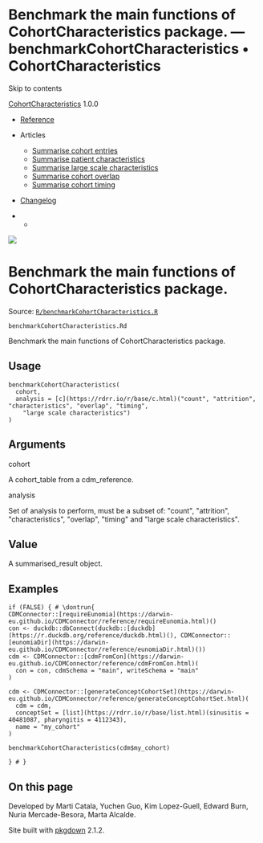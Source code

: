 # Benchmark the main functions of CohortCharacteristics package. — benchmarkCohortCharacteristics • CohortCharacteristics

Skip to contents

[CohortCharacteristics](../index.html) 1.0.0

  * [Reference](../reference/index.html)
  * Articles
    * [Summarise cohort entries](../articles/summarise_cohort_entries.html)
    * [Summarise patient characteristics](../articles/summarise_characteristics.html)
    * [Summarise large scale characteristics](../articles/summarise_large_scale_characteristics.html)
    * [Summarise cohort overlap](../articles/summarise_cohort_overlap.html)
    * [Summarise cohort timing](../articles/summarise_cohort_timing.html)
  * [Changelog](../news/index.html)


  *   * [](https://github.com/darwin-eu/CohortCharacteristics/)



![](../logo.png)

# Benchmark the main functions of CohortCharacteristics package.

Source: [`R/benchmarkCohortCharacteristics.R`](https://github.com/darwin-eu/CohortCharacteristics/blob/v1.0.0/R/benchmarkCohortCharacteristics.R)

`benchmarkCohortCharacteristics.Rd`

Benchmark the main functions of CohortCharacteristics package.

## Usage
    
    
    benchmarkCohortCharacteristics(
      cohort,
      analysis = [c](https://rdrr.io/r/base/c.html)("count", "attrition", "characteristics", "overlap", "timing",
        "large scale characteristics")
    )

## Arguments

cohort
    

A cohort_table from a cdm_reference.

analysis
    

Set of analysis to perform, must be a subset of: "count", "attrition", "characteristics", "overlap", "timing" and "large scale characteristics".

## Value

A summarised_result object.

## Examples
    
    
    if (FALSE) { # \dontrun{
    CDMConnector::[requireEunomia](https://darwin-eu.github.io/CDMConnector/reference/requireEunomia.html)()
    con <- duckdb::dbConnect(duckdb::[duckdb](https://r.duckdb.org/reference/duckdb.html)(), CDMConnector::[eunomiaDir](https://darwin-eu.github.io/CDMConnector/reference/eunomiaDir.html)())
    cdm <- CDMConnector::[cdmFromCon](https://darwin-eu.github.io/CDMConnector/reference/cdmFromCon.html)(
      con = con, cdmSchema = "main", writeSchema = "main"
    )
    
    cdm <- CDMConnector::[generateConceptCohortSet](https://darwin-eu.github.io/CDMConnector/reference/generateConceptCohortSet.html)(
      cdm = cdm,
      conceptSet = [list](https://rdrr.io/r/base/list.html)(sinusitis = 40481087, pharyngitis = 4112343),
      name = "my_cohort"
    )
    
    benchmarkCohortCharacteristics(cdm$my_cohort)
    
    } # }
    

## On this page

Developed by Marti Catala, Yuchen Guo, Kim Lopez-Guell, Edward Burn, Nuria Mercade-Besora, Marta Alcalde.

Site built with [pkgdown](https://pkgdown.r-lib.org/) 2.1.2.
